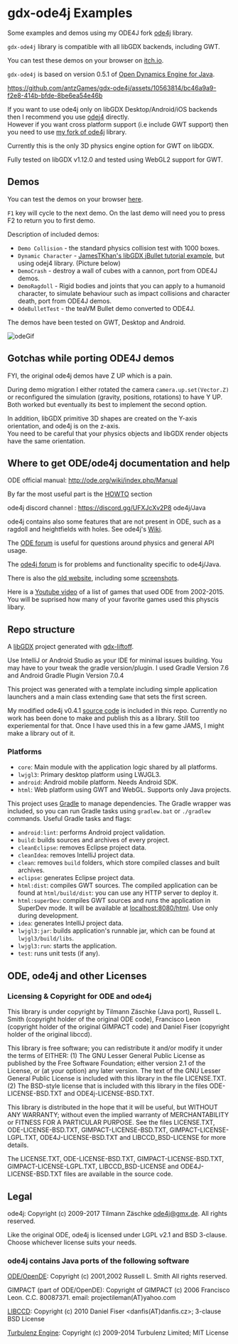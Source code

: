 # gdx-ode4j Examples

Some examples and demos using my ODE4J fork [ode4j](https://github.com/antzGames/ode4j) library.

`gdx-ode4j` library is compatible with all libGDX backends, including GWT.

You can test these demos on your browser on [itch.io](https://antzgames.itch.io/physics-in-a-browser).

`gdx-ode4j` is based on version 0.5.1 of [Open Dynamics Engine for Java](https://github.com/tzaeschke/ode4j).

https://github.com/antzGames/gdx-ode4j/assets/10563814/bc46a9a9-f2e8-414b-bfde-8be6ea54e46b

If you want to use ode4j only on libGDX Desktop/Android/iOS backends then I recommend you use [odej4](https://github.com/tzaeschke/ode4j) directly.  
However if you want cross platform support (i.e include GWT support) then you need to use [my fork of ode4j](https://github.com/antzGames/ode4j) library.

Currently this is the only 3D physics engine option for GWT on libGDX.  

Fully tested on libGDX v1.12.0 and tested using WebGL2 support for GWT.

## Demos

You can test the demos on your browser [here](https://antzgames.itch.io/physics-in-a-browser).

```F1``` key will cycle to the next demo.  On the last demo will need you to press F2 to return you to first demo.

Description of included demos:

* `Demo Collision` - the standard physics collision test with 1000 boxes.
* `Dynamic Character` - [JamesTKhan's libGDX jBullet tutorial example](https://www.youtube.com/watch?v=O0Deshj2-KU), but using odej4 library. (Picture below)
* `DemoCrash` - destroy a wall of cubes with a cannon, port from ODE4J demos.
* `DemoRagdoll` - Rigid bodies and joints that you can apply to a humanoid character, to simulate behaviour such as impact collisions
 and character death, port from ODE4J demos.
* `OdeBulletTest` - the teaVM Bullet demo converted to ODE4J. 

The demos have been tested on GWT, Desktop and Android.

![odeGif](https://user-images.githubusercontent.com/10563814/235331595-2bffb58e-b429-44d8-b7fb-d3e5d89c0bca.gif)

## Gotchas while porting ODE4J demos

FYI, the original ode4j demos have Z UP which is a pain.  

During demo migration I either rotated the camera `camera.up.set(Vector.Z)` or
reconfigured the simulation (gravity, positions, rotations) to have Y UP.  Both worked but eventually its best to implement the second option.

In addition, libGDX primitive 3D shapes are created on the Y-axis orientation, and ode4j is on the z-axis.  
You need to be careful that your physics objects and libGDX render objects have the same orientation.

## Where to get ODE/ode4j documentation and help

ODE official manual: http://ode.org/wiki/index.php/Manual

By far the most useful part is the [HOWTO](http://ode.org/wiki/index.php/HOWTO) section

ode4j discord channel : https://discord.gg/UFXJcXv2P8 ode4j/Java

ode4j contains also some features that are not present in ODE, such as a ragdoll and heightfields with holes. See ode4j's [Wiki](https://github.com/tzaeschke/ode4j/wiki/Functionality-beyond-ODE).

The [ODE forum](https://groups.google.com/forum/#!forum/ode-users) is useful for questions around physics and general API usage.

The [ode4j forum](https://groups.google.com/forum/?hl=en#!forum/ode4j) is for problems and functionality specific to ode4j/Java.

There is also the [old website](https://tzaeschke.github.io/ode4j-old/), including some [screenshots](https://tzaeschke.github.io/ode4j-old/ode4j-features.html).

Here is a [Youtube video](https://www.youtube.com/watch?v=ENlpu_Jjp3Q) of a list of games that used ODE from 2002-2015.  You will be suprised how many of your favorite games used this physcis libary.


## Repo structure

A [libGDX](https://libgdx.com/) project generated with [gdx-liftoff](https://github.com/tommyettinger/gdx-liftoff).

Use IntelliJ or Android Studio as your IDE for minimal issues building.  You may have to your tweak the gradle version/plugin.  I used Gradle Version 7.6 and Android Gradle Plugin Version 7.0.4

This project was generated with a template including simple application launchers and a main class extending `Game` that sets the first screen.

My modified ode4j v0.4.1 [source code](https://github.com/antzGames/ode4j-GWT-Compatible-libGDX/tree/master/core/src/main/java/org/ode4j) is included in this repo.  Currently no work has been done to make and publish this as a library.  Still too experiemental for that.  Once I have used this in a few game JAMS, I might make a library out of it.

### Platforms

- `core`: Main module with the application logic shared by all platforms.
- `lwjgl3`: Primary desktop platform using LWJGL3.
- `android`: Android mobile platform. Needs Android SDK.
- `html`: Web platform using GWT and WebGL. Supports only Java projects.

This project uses [Gradle](http://gradle.org/) to manage dependencies.
The Gradle wrapper was included, so you can run Gradle tasks using `gradlew.bat` or `./gradlew` commands.
Useful Gradle tasks and flags:

- `android:lint`: performs Android project validation.
- `build`: builds sources and archives of every project.
- `cleanEclipse`: removes Eclipse project data.
- `cleanIdea`: removes IntelliJ project data.
- `clean`: removes `build` folders, which store compiled classes and built archives.
- `eclipse`: generates Eclipse project data.
- `html:dist`: compiles GWT sources. The compiled application can be found at `html/build/dist`: you can use any HTTP server to deploy it.
- `html:superDev`: compiles GWT sources and runs the application in SuperDev mode. It will be available at [localhost:8080/html](http://localhost:8080/html). Use only during development.
- `idea`: generates IntelliJ project data.
- `lwjgl3:jar`: builds application's runnable jar, which can be found at `lwjgl3/build/libs`.
- `lwjgl3:run`: starts the application.
- `test`: runs unit tests (if any).

## ODE, ode4j and other Licenses

### Licensing & Copyright for ODE and ode4j

This library is under copyright by Tilmann Zäschke (Java port), Russell L. Smith (copyright holder of the original ODE code), Francisco Leon (copyright holder of the original GIMPACT code) and Daniel Fiser (copyright holder of the original libccd).

This library is free software; you can redistribute it and/or modify it under the terms of EITHER:
(1) The GNU Lesser General Public License as published by the Free Software Foundation; either version 2.1 of the License, or (at your option) any later version. The text of the GNU Lesser General Public License is included with this library in the file LICENSE.TXT.
(2) The BSD-style license that is included with this library in the files ODE-LICENSE-BSD.TXT and ODE4j-LICENSE-BSD.TXT.

This library is distributed in the hope that it will be useful, but WITHOUT ANY WARRANTY; without even the implied warranty of MERCHANTABILITY or FITNESS FOR A PARTICULAR PURPOSE. See the files LICENSE.TXT, ODE-LICENSE-BSD.TXT, GIMPACT-LICENSE-BSD.TXT, GIMPACT-LICENSE-LGPL.TXT, ODE4J-LICENSE-BSD.TXT and LIBCCD_BSD-LICENSE for more details.

The LICENSE.TXT, ODE-LICENSE-BSD.TXT, GIMPACT-LICENSE-BSD.TXT, GIMPACT-LICENSE-LGPL.TXT, LIBCCD_BSD-LICENSE and ODE4J-LICENSE-BSD.TXT files are available in the source code.

## Legal

ode4j:
Copyright (c) 2009-2017 Tilmann Zäschke ode4j@gmx.de.
All rights reserved.

Like the original ODE, ode4j is licensed under LGPL v2.1 and BSD 3-clause. Choose whichever license suits your needs. 

### ode4j contains Java ports of the following software

[ODE/OpenDE](http://www.ode.org/):
Copyright  (c) 2001,2002 Russell L. Smith
All rights reserved.

GIMPACT (part of ODE/OpenDE):
Copyright of GIMPACT (c) 2006 Francisco Leon. C.C. 80087371.
email: projectileman(AT)yahoo.com

[LIBCCD](https://github.com/danfis/libccd):
Copyright (c) 2010 Daniel Fiser <danfis(AT)danfis.cz>;
3-clause BSD License

[Turbulenz Engine](https://github.com/turbulenz/turbulenz_engine):
Copyright (c) 2009-2014 Turbulenz Limited; MIT License
